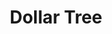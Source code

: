 ---
title: "Dollar Tree"
url: /portland/dollar-tree-southeast-washington-street/
shop: Kramladen
---